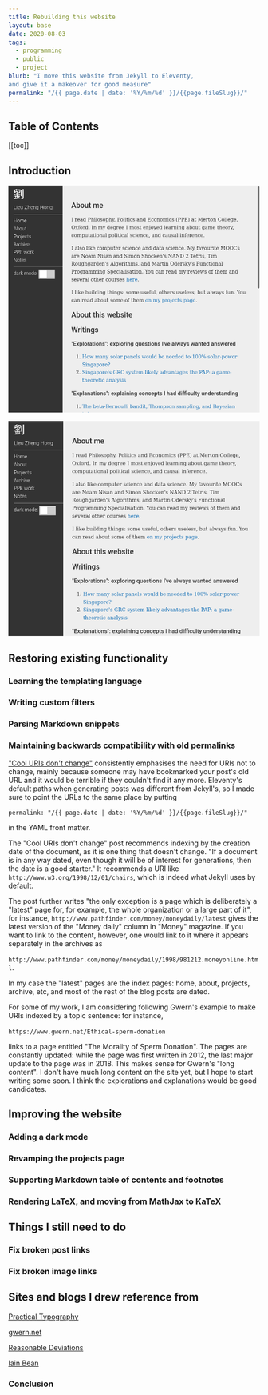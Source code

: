 ```yaml
---
title: Rebuilding this website
layout: base
date: 2020-08-03
tags:
  - programming
  - public
  - project
blurb: "I move this website from Jekyll to Eleventy, 
and give it a makeover for good measure"
permalink: "/{{ page.date | date: '%Y/%m/%d' }}/{{page.fileSlug}}/"
---
```


## Table of Contents

[[toc]]

## Introduction

![The old front page](/img/blog_redesign_2020/old_blog.png)

![The redesigned front page](/img/blog_redesign_2020/new_blog.png)

## Restoring existing functionality

### Learning the templating language

### Writing custom filters

### Parsing Markdown snippets

### Maintaining backwards compatibility with old permalinks

["Cool URIs don't change"](https://www.w3.org/Provider/Style/URI.html)
consistently emphasises the need for URIs not to change,
mainly because someone may have bookmarked your post's old URL
and it would be terrible if they couldn't find it any more.
Eleventy's default paths when generating posts was different from Jekyll's,
so I made sure to point the URLs to the same place by putting

```
permalink: "/{{ page.date | date: '%Y/%m/%d' }}/{{page.fileSlug}}/"
```

in the YAML front matter.

The "Cool URIs don't change" post recommends
indexing by the creation date of the document,
as it is one thing that doesn't change.
"If a document is in any way dated, even though it will be of interest for generations,
then the date is a good starter."
It recommends a URI like `http://www.w3.org/1998/12/01/chairs`,
which is indeed what Jekyll uses by default.

The post further writes "the only exception is a page which is deliberately
a "latest" page for, for example, the whole organization or a large part of it",
for instance, `http://www.pathfinder.com/money/moneydaily/latest`
gives the latest version of the "Money daily" column in "Money" magazine.
If you want to link to the content, however, one would link to it where it appears
separately in the archives as

`http://www.pathfinder.com/money/moneydaily/1998/981212.moneyonline.html`.

In my case the "latest" pages are the index pages: home, about, projects, archive, etc,
and most of the rest of the blog posts are dated.

For some of my work, I am considering following Gwern's example to make URIs indexed by a topic sentence: for instance,

`https://www.gwern.net/Ethical-sperm-donation`

links to a page entitled "The Morality of Sperm Donation".
The pages are constantly updated:
while the page was first written in 2012,
the last major update to the page was in 2018.
This makes sense for Gwern's "long content".
I don't have much long content on the site yet,
but I hope to start writing some soon.
I think the explorations and explanations would be good candidates.

## Improving the website

### Adding a dark mode

### Revamping the projects page

### Supporting Markdown table of contents and footnotes

### Rendering LaTeX, and moving from MathJax to KaTeX

## Things I still need to do

### Fix broken post links

### Fix broken image links

## Sites and blogs I drew reference from

[Practical Typography](https://practicaltypography.com)

[gwern.net](https://gwern.net)

[Reasonable Deviations](https://reasonabledeviations.com)

[Iain Bean](https://iainbean.com/posts/2020/your-blog-doesnt-need-a-javascript-framework/)

### Conclusion
